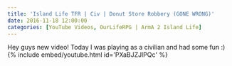 ```yaml
---
title: 'Island Life TFR | Civ | Donut Store Robbery (GONE WRONG)'
date: 2016-11-18 12:00:00
categories: [YouTube Videos, OurLifeRPG | ArmA 2 Island Life]
---
```

Hey guys new video! Today I was playing as a civilian and had some fun :)
{% include embed/youtube.html id='PXaBJZJlPQc' %}